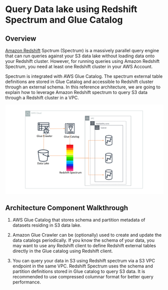 # Query Data lake using Redshift Spectrum and Glue Catalog

## Overview

[Amazon Redshift](https://aws.amazon.com/redshift/) Spctrum (Spectrum) is a massively parallel query engine that can run queries against your S3 data lake  without loading data onto your Redshift cluster. However, for running queries using Amazon Redshift Spectrum, you need at least one Redshift cluster in your AWS Account.

Spectrum is integrated with AWS Glue Catalog. The spectrum external table definitions are stored in Glue Catalog and accessible to Redshift cluster through an external schema. In this reference architecture, we are going to explain how to leverage Amazon Redshift spectrum to query S3 data through a Redshift cluster in a VPC.


![Query Data lake using Spectrum](analytics-redshift-spectrum.png)

## Architecture Component Walkthrough

1. AWS Glue Catalog that stores schema and  partition metadata of  datasets residing in S3 data lake.

2. Amazon Glue Crawler can be (optionally) used to create and update the data catalogs periodically. If you know the schema of your data, you may want to use any Redshift client to define Redshift external tables directly in the Glue catalog using Redshift client.

3.  You can query your data in S3 using Redshift spectrum via a S3 VPC endpoint in the same VPC. Redshift Spectrum uses the schema and partition definitions stored in Glue catalog to query S3 data. It is recommended to use compressed columnar format for better query performance.
